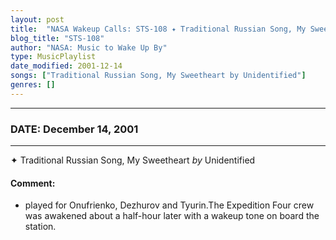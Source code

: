 ```yaml
---
layout: post
title:  "NASA Wakeup Calls: STS-108 ✦ Traditional Russian Song, My Sweetheart by Unidentified ✷ December 14, 2001"
blog_title: "STS-108"
author: "NASA: Music to Wake Up By"
type: MusicPlaylist
date_modified: 2001-12-14
songs: ["Traditional Russian Song, My Sweetheart by Unidentified"]
genres: []
---
```


----
### DATE: December 14, 2001
----
✦ Traditional Russian Song, My Sweetheart *by* Unidentified  

#### Comment:
* played for Onufrienko, Dezhurov and Tyurin.The Expedition Four crew was awakened about a half-hour later with a wakeup tone on board the station.



<br/>
<center>
	<a target="_blank"
	   href="https://twitter.com/intent/tweet?hashtags=Space,NASA,Playlist,NASAWakeupCalls,SpaceProgram&text=🚀 {{ page.author}}, {{ page.title }}. {{ site.url }}{{ page.url }}&via=nasawakeupcalls"><i class="fab fa-twitter" title="Tweet this page" alt="Tweet this page" style="font-size: 1.3em;"></i></a>
	&nbsp; 	<i class="fas fa-user-astronaut" style="font-size: 1.5em;"></i> &nbsp;
    <a id="custom_amazon_link"
       type="amzn" search="#"
       category="popular music">
    <i class="fab fa-amazon" style="font-size: 1.3em;"></i></a>
</center>

<!-- Randomly resolve an individual entry from a song array -->
<script src="/assets/javascript/seedrandom.min.js"></script>
<script>
  var wake_me_up = ["Traditional Russian Song, My Sweetheart by Unidentified"];
  var prng = new Math.seedrandom();
  function randomSong() {
    song = wake_me_up[Math.floor(Math.random() * wake_me_up.length)];
    var amazon_link = document.getElementById("custom_amazon_link");
    amazon_link.setAttribute("search", song);
  }
  window.onload = randomSong();
</script>
